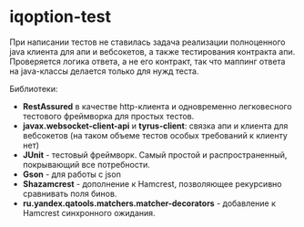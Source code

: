 # iqoption-test

При написании тестов не ставилась задача реализации полноценного java клиента для апи и вебсокетов, а также тестирования контракта апи. Проверяется логика ответа, а не его контракт, так что маппинг ответа на java-классы делается только для нужд теста.

Библиотеки:
- **RestAssured** в качестве http-клиента и одновременно легковесного тестового фреймворка для простых тестов.
- **javax.websocket-client-api** и **tyrus-client**: связка апи и клиента для вебсокетов (на таком объеме тестов особых требований к клиенту нет)
- **JUnit** - тестовый фреймворк. Самый простой и распространенный, покрывающий все потребности.
- **Gson** - для работы с json
- **Shazamcrest** - дополнение к Hamcrest, позволяющее рекурсивно сравнивать поля бинов.
- **ru.yandex.qatools.matchers.matcher-decorators** - добавление к Hamcrest синхронного ожидания. 
